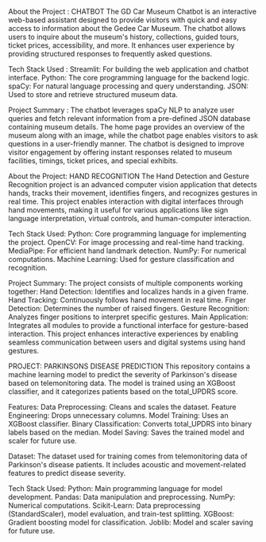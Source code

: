 
About the Project : CHATBOT
The GD Car Museum Chatbot is an interactive web-based assistant designed to provide visitors with quick and easy access to information about the Gedee Car Museum. The chatbot allows users to inquire about the museum's history, collections, guided tours, ticket prices, accessibility, and more. It enhances user experience by providing structured responses to frequently asked questions.

Tech Stack Used :
Streamlit: For building the web application and chatbot interface.
Python: The core programming language for the backend logic.
spaCy: For natural language processing and query understanding.
JSON: Used to store and retrieve structured museum data.

Project Summary :
The chatbot leverages spaCy NLP to analyze user queries and fetch relevant information from a pre-defined JSON database containing museum details. The home page provides an overview of the museum along with an image, while the chatbot page enables visitors to ask questions in a user-friendly manner. The chatbot is designed to improve visitor engagement by offering instant responses related to museum facilities, timings, ticket prices, and special exhibits.



About the Project: HAND RECOGNITION
The Hand Detection and Gesture Recognition project is an advanced computer vision application that detects hands, tracks their movement, identifies fingers, and recognizes gestures in real time. This project enables interaction with digital interfaces through hand movements, making it useful for various applications like sign language interpretation, virtual controls, and human-computer interaction.

Tech Stack Used:
Python: Core programming language for implementing the project.
OpenCV: For image processing and real-time hand tracking.
MediaPipe: For efficient hand landmark detection.
NumPy: For numerical computations.
Machine Learning: Used for gesture classification and recognition.

Project Summary:
The project consists of multiple components working together:
Hand Detection: Identifies and localizes hands in a given frame.
Hand Tracking: Continuously follows hand movement in real time.
Finger Detection: Determines the number of raised fingers.
Gesture Recognition: Analyzes finger positions to interpret specific gestures.
Main Application: Integrates all modules to provide a functional interface for gesture-based interaction.
This project enhances interactive experiences by enabling seamless communication between users and digital systems using hand gestures.




PROJECT: PARKINSONS DISEASE PREDICTION
This repository contains a machine learning model to predict the severity of Parkinson's disease based on telemonitoring data. The model is trained using an XGBoost classifier, and it categorizes patients based on the total_UPDRS score.

Features:
Data Preprocessing: Cleans and scales the dataset.
Feature Engineering: Drops unnecessary columns.
Model Training: Uses an XGBoost classifier.
Binary Classification: Converts total_UPDRS into binary labels based on the median.
Model Saving: Saves the trained model and scaler for future use.

Dataset:
The dataset used for training comes from telemonitoring data of Parkinson's disease patients. It includes acoustic and movement-related features to predict disease severity.

Tech Stack Used: 
Python: Main programming language for model development.
Pandas: Data manipulation and preprocessing.
NumPy: Numerical computations.
Scikit-Learn: Data preprocessing (StandardScaler), model evaluation, and train-test splitting.
XGBoost: Gradient boosting model for classification.
Joblib: Model and scaler saving for future use.

